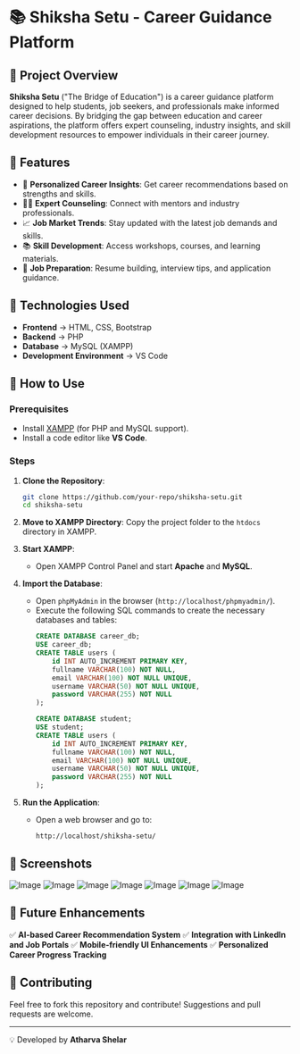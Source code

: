 # 📚 Shiksha Setu - Career Guidance Platform

## 📌 Project Overview
**Shiksha Setu** ("The Bridge of Education") is a career guidance platform designed to help students, job seekers, and professionals make informed career decisions. By bridging the gap between education and career aspirations, the platform offers expert counseling, industry insights, and skill development resources to empower individuals in their career journey.

## 🌟 Features
- 🎯 **Personalized Career Insights**: Get career recommendations based on strengths and skills.
- 👩‍🏫 **Expert Counseling**: Connect with mentors and industry professionals.
- 📈 **Job Market Trends**: Stay updated with the latest job demands and skills.
- 📚 **Skill Development**: Access workshops, courses, and learning materials.
- 📑 **Job Preparation**: Resume building, interview tips, and application guidance.

## 📂 Technologies Used
- **Frontend** → HTML, CSS, Bootstrap
- **Backend** → PHP
- **Database** → MySQL (XAMPP)
- **Development Environment** → VS Code

## 🚀 How to Use
### Prerequisites
- Install [XAMPP](https://www.apachefriends.org/index.html) (for PHP and MySQL support).
- Install a code editor like **VS Code**.

### Steps
1. **Clone the Repository**:
   ```bash
   git clone https://github.com/your-repo/shiksha-setu.git
   cd shiksha-setu
   ```
2. **Move to XAMPP Directory**:
   Copy the project folder to the `htdocs` directory in XAMPP.

3. **Start XAMPP**:
   - Open XAMPP Control Panel and start **Apache** and **MySQL**.

4. **Import the Database**:
   - Open `phpMyAdmin` in the browser (`http://localhost/phpmyadmin/`).
   - Execute the following SQL commands to create the necessary databases and tables:
     ```sql
     CREATE DATABASE career_db;
     USE career_db;
     CREATE TABLE users (
         id INT AUTO_INCREMENT PRIMARY KEY,
         fullname VARCHAR(100) NOT NULL,
         email VARCHAR(100) NOT NULL UNIQUE,
         username VARCHAR(50) NOT NULL UNIQUE,
         password VARCHAR(255) NOT NULL
     );

     CREATE DATABASE student;
     USE student;
     CREATE TABLE users (
         id INT AUTO_INCREMENT PRIMARY KEY,
         fullname VARCHAR(100) NOT NULL,
         email VARCHAR(100) NOT NULL UNIQUE,
         username VARCHAR(50) NOT NULL UNIQUE,
         password VARCHAR(255) NOT NULL
     );
     ```
5. **Run the Application**:
   - Open a web browser and go to:
     ```
     http://localhost/shiksha-setu/
     ```

## 📸 Screenshots
![Image](https://github.com/user-attachments/assets/90bb7ecd-3cad-47cb-957c-fa532aa5b75e)
![Image](https://github.com/user-attachments/assets/9570c797-d195-450d-9a26-03b9169fa9d8)
![Image](https://github.com/user-attachments/assets/96c591ab-5586-45eb-9a59-773a9cf8ea9b)
![Image](https://github.com/user-attachments/assets/4f56f661-de8b-455b-b354-bef12f172133)
![Image](https://github.com/user-attachments/assets/b9e1b792-719d-4e6f-b496-c16e3b5d29f0)
![Image](https://github.com/user-attachments/assets/0ed13efb-a208-45c0-8ec3-5be37f0bc90a)
![Image](https://github.com/user-attachments/assets/fd3dfc62-6ad3-4f80-8300-f9d8261ee313)

## 📌 Future Enhancements
✅ **AI-based Career Recommendation System**
✅ **Integration with LinkedIn and Job Portals**
✅ **Mobile-friendly UI Enhancements**
✅ **Personalized Career Progress Tracking**

## 🤝 Contributing
Feel free to fork this repository and contribute! Suggestions and pull requests are welcome.

---
💡 Developed by **Atharva Shelar**
